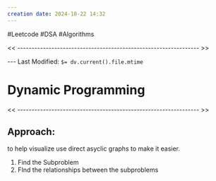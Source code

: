 ```yaml
---
creation date: 2024-10-22 14:32
---
```

#Leetcode #DSA #Algorithms

<< ---------------------------------------------------------------- >>

 --- Last Modified: `$= dv.current().file.mtime`

# Dynamic Programming

<< ---------------------------------------------------------------- >>
## Approach:
to help visualize use direct asyclic graphs to make it easier. 
1. Find the Subproblem
2. FInd the relationships between the subproblems